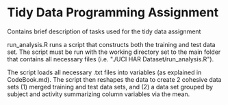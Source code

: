 # Tidy Data Programming Assignment
Contains brief description of tasks used for the tidy data assignment

run_analysis.R runs a script that constructs both the training and test data set. The script must be run with the working directory set to the main folder that contains all necessary files (i.e. "./UCI HAR Dataset/run_analysis.R").

The script loads all necessary .txt files into variables (as explained in CodeBook.md). The script then reshapes the data to create 2 cohesive data sets (1) merged training and test data sets, and (2) a data set grouped by subject and activity summarizing column variables via the mean.
